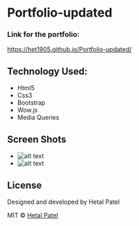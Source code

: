 # Portfolio-updated
### Link for the portfolio:
 https://het1905.github.io/Portfolio-updated/

## Technology Used:
* Html5
* Css3
* Bootstrap
* Wow.js
* Media Queries

## Screen Shots
* ![alt text](https://github.com/HET1905/Portfolio-updated/blob/master/assets/images/responsive1.PNG "Responsive Layout 1")
* ![alt text](https://github.com/HET1905/Portfolio-updated/blob/master/assets/images/responsive2.PNG "Responsive Layout 2")


## License
Designed and developed by Hetal Patel

MIT © [Hetal Patel]()



